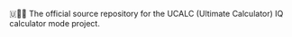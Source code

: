 🇺🧮️🧠️ The official source repository for the UCALC (Ultimate Calculator) IQ calculator mode project. 
